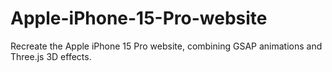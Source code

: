 # Apple-iPhone-15-Pro-website
Recreate the Apple iPhone 15 Pro website, combining GSAP animations and Three.js 3D effects.
